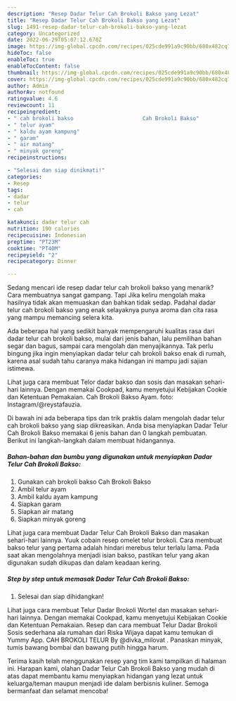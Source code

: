 ```yaml
---
description: "Resep Dadar Telur Cah Brokoli Bakso yang Lezat"
title: "Resep Dadar Telur Cah Brokoli Bakso yang Lezat"
slug: 1491-resep-dadar-telur-cah-brokoli-bakso-yang-lezat
category: Uncategorized
date: 2022-06-29T05:07:12.670Z
image: https://img-global.cpcdn.com/recipes/025cde991a9c90bb/680x482cq70/dadar-telur-cah-brokoli-bakso-foto-resep-utama.jpg
hideToc: false
enableToc: true
enableTocContent: false
thumbnail: https://img-global.cpcdn.com/recipes/025cde991a9c90bb/680x482cq70/dadar-telur-cah-brokoli-bakso-foto-resep-utama.jpg
cover: https://img-global.cpcdn.com/recipes/025cde991a9c90bb/680x482cq70/dadar-telur-cah-brokoli-bakso-foto-resep-utama.jpg
author: Admin
authorAv: notfound
ratingvalue: 4.6
reviewcount: 11
recipeingredient:
- " cah brokoli bakso                      Cah Brokoli Bakso"
- " telur ayam"
- " kaldu ayam kampung"
- " garam"
- " air matang"
- " minyak goreng"
recipeinstructions:

- "Selesai dan siap dinikmati!"
categories:
- Resep
tags:
- dadar
- telur
- cah

katakunci: dadar telur cah 
nutrition: 190 calories
recipecuisine: Indonesian
preptime: "PT23M"
cooktime: "PT40M"
recipeyield: "2"
recipecategory: Dinner

---
```



Sedang mencari ide resep dadar telur cah brokoli bakso yang menarik? Cara membuatnya sangat gampang. Tapi Jika keliru mengolah maka hasilnya tidak akan memuaskan dan bahkan tidak sedap. Padahal dadar telur cah brokoli bakso yang enak selayaknya punya aroma dan cita rasa yang mampu memancing selera kita.


Ada beberapa hal yang sedikit banyak mempengaruhi kualitas rasa dari dadar telur cah brokoli bakso, mulai dari jenis bahan, lalu pemilihan bahan segar dan bagus, sampai cara mengolah dan menyajikannya. Tak perlu bingung jika ingin menyiapkan dadar telur cah brokoli bakso enak di rumah, karena asal sudah tahu caranya maka hidangan ini mampu jadi sajian istimewa.

Lihat juga cara membuat Telor dadar bakso dan sosis dan masakan sehari-hari lainnya. Dengan memakai Cookpad, kamu menyetujui Kebijakan Cookie dan Ketentuan Pemakaian. Cah Brokoli Bakso Ayam. foto: Instagram/@reystafauzia.


Di bawah ini ada beberapa tips dan trik praktis dalam mengolah dadar telur cah brokoli bakso yang siap dikreasikan. Anda bisa menyiapkan Dadar Telur Cah Brokoli Bakso memakai 6 jenis bahan dan 0 langkah pembuatan. Berikut ini langkah-langkah dalam membuat hidangannya.

<!--inarticleads1-->

##### Bahan-bahan dan bumbu yang digunakan untuk menyiapkan Dadar Telur Cah Brokoli Bakso:

1. Gunakan  cah brokoli bakso                      Cah Brokoli Bakso
1. Ambil  telur ayam
1. Ambil  kaldu ayam kampung
1. Siapkan  garam
1. Siapkan  air matang
1. Siapkan  minyak goreng


Lihat juga cara membuat Dadar Telur Cah Brokoli Bakso dan masakan sehari-hari lainnya. Yuuk cobain resep omelet telur brokoli. Cara membuat bakso telur yang pertama adalah hindari merebus telur terlalu lama. Pada saat akan mengolahnya menjadi isian bakso, pastikan telur yang akan digunakan sudah dikupas dan dalam keadaan kering. 

<!--inarticleads2-->

##### Step by step untuk memasak Dadar Telur Cah Brokoli Bakso:


1. Selesai dan siap dihidangkan!

Lihat juga cara membuat Telur Dadar Brokoli Wortel dan masakan sehari-hari lainnya. Dengan memakai Cookpad, kamu menyetujui Kebijakan Cookie dan Ketentuan Pemakaian. Resep dan cara membuat Telur Dadar Brokoli Sosis sederhana ala rumahan dari Riska Wijaya dapat kamu temukan di Yummy App. CAH BROKOLI TELUR⁣ By @divka_milovat⁣ ⁣. Panaskan minyak, tumis bawang bombai dan bawang putih hingga harum. 

Terima kasih telah menggunakan resep yang tim kami tampilkan di halaman ini. Harapan kami, olahan Dadar Telur Cah Brokoli Bakso yang mudah di atas dapat membantu kamu menyiapkan hidangan yang lezat untuk keluarga/teman maupun menjadi ide dalam berbisnis kuliner. Semoga bermanfaat dan selamat mencoba!
